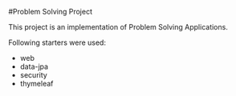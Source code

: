 #Problem Solving Project

This project is an implementation of Problem Solving Applications.

Following starters were used:
- web
- data-jpa
- security
- thymeleaf
